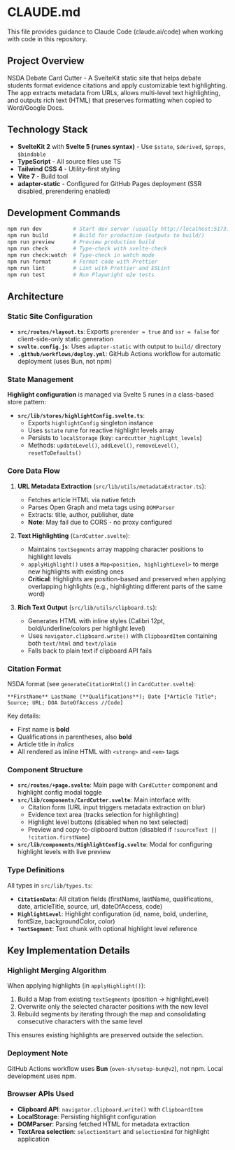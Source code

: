 # CLAUDE.md

This file provides guidance to Claude Code (claude.ai/code) when working with code in this repository.

## Project Overview

NSDA Debate Card Cutter - A SvelteKit static site that helps debate students format evidence citations and apply customizable text highlighting. The app extracts metadata from URLs, allows multi-level text highlighting, and outputs rich text (HTML) that preserves formatting when copied to Word/Google Docs.

## Technology Stack

- **SvelteKit 2** with **Svelte 5 (runes syntax)** - Use `$state`, `$derived`, `$props`, `$bindable`
- **TypeScript** - All source files use TS
- **Tailwind CSS 4** - Utility-first styling
- **Vite 7** - Build tool
- **adapter-static** - Configured for GitHub Pages deployment (SSR disabled, prerendering enabled)

## Development Commands

```bash
npm run dev          # Start dev server (usually http://localhost:5173)
npm run build        # Build for production (outputs to build/)
npm run preview      # Preview production build
npm run check        # Type-check with svelte-check
npm run check:watch  # Type-check in watch mode
npm run format       # Format code with Prettier
npm run lint         # Lint with Prettier and ESLint
npm run test         # Run Playwright e2e tests
```

## Architecture

### Static Site Configuration

- **`src/routes/+layout.ts`**: Exports `prerender = true` and `ssr = false` for client-side-only static generation
- **`svelte.config.js`**: Uses `adapter-static` with output to `build/` directory
- **`.github/workflows/deploy.yml`**: GitHub Actions workflow for automatic deployment (uses Bun, not npm)

### State Management

**Highlight configuration** is managed via Svelte 5 runes in a class-based store pattern:

- **`src/lib/stores/highlightConfig.svelte.ts`**:
  - Exports `highlightConfig` singleton instance
  - Uses `$state` rune for reactive highlight levels array
  - Persists to `localStorage` (key: `cardcutter_highlight_levels`)
  - Methods: `updateLevel()`, `addLevel()`, `removeLevel()`, `resetToDefaults()`

### Core Data Flow

1. **URL Metadata Extraction** (`src/lib/utils/metadataExtractor.ts`):
   - Fetches article HTML via native fetch
   - Parses Open Graph and meta tags using `DOMParser`
   - Extracts: title, author, publisher, date
   - **Note**: May fail due to CORS - no proxy configured

2. **Text Highlighting** (`CardCutter.svelte`):
   - Maintains `textSegments` array mapping character positions to highlight levels
   - `applyHighlight()` uses a `Map<position, highlightLevel>` to merge new highlights with existing ones
   - **Critical**: Highlights are position-based and preserved when applying overlapping highlights (e.g., highlighting different parts of the same word)

3. **Rich Text Output** (`src/lib/utils/clipboard.ts`):
   - Generates HTML with inline styles (Calibri 12pt, bold/underline/colors per highlight level)
   - Uses `navigator.clipboard.write()` with `ClipboardItem` containing both `text/html` and `text/plain`
   - Falls back to plain text if clipboard API fails

### Citation Format

NSDA format (see `generateCitationHtml()` in `CardCutter.svelte`):
```
**FirstName** LastName (**Qualifications**); Date [*Article Title*; Source; URL; DOA DateOfAccess //Code]
```

Key details:
- First name is **bold**
- Qualifications in parentheses, also **bold**
- Article title in *italics*
- All rendered as inline HTML with `<strong>` and `<em>` tags

### Component Structure

- **`src/routes/+page.svelte`**: Main page with `CardCutter` component and highlight config modal toggle
- **`src/lib/components/CardCutter.svelte`**: Main interface with:
  - Citation form (URL input triggers metadata extraction on blur)
  - Evidence text area (tracks selection for highlighting)
  - Highlight level buttons (disabled when no text selected)
  - Preview and copy-to-clipboard button (disabled if `!sourceText || !citation.firstName`)
- **`src/lib/components/HighlightConfig.svelte`**: Modal for configuring highlight levels with live preview

### Type Definitions

All types in `src/lib/types.ts`:
- **`CitationData`**: All citation fields (firstName, lastName, qualifications, date, articleTitle, source, url, dateOfAccess, code)
- **`HighlightLevel`**: Highlight configuration (id, name, bold, underline, fontSize, backgroundColor, color)
- **`TextSegment`**: Text chunk with optional highlight level reference

## Key Implementation Details

### Highlight Merging Algorithm

When applying highlights (in `applyHighlight()`):
1. Build a Map from existing `textSegments` (position → highlightLevel)
2. Overwrite only the selected character positions with the new level
3. Rebuild segments by iterating through the map and consolidating consecutive characters with the same level

This ensures existing highlights are preserved outside the selection.

### Deployment Note

GitHub Actions workflow uses **Bun** (`oven-sh/setup-bun@v2`), not npm. Local development uses npm.

### Browser APIs Used

- **Clipboard API**: `navigator.clipboard.write()` with `ClipboardItem`
- **LocalStorage**: Persisting highlight configuration
- **DOMParser**: Parsing fetched HTML for metadata extraction
- **TextArea selection**: `selectionStart` and `selectionEnd` for highlight application
